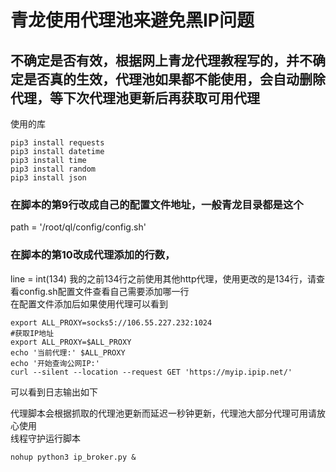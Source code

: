 # 青龙使用代理池来避免黑IP问题
## 不确定是否有效，根据网上青龙代理教程写的，并不确定是否真的生效，代理池如果都不能使用，会自动删除代理，等下次代理池更新后再获取可用代理
使用的库
```
pip3 install requests
pip3 install datetime
pip3 install time
pip3 install random
pip3 install json
```
### 在脚本的第9行改成自己的配置文件地址，一般青龙目录都是这个
path = '/root/ql/config/config.sh'
### 在脚本的第10改成代理添加的行数，
line = int(134)
我的之前134行之前使用其他http代理，使用更改的是134行，请查看config.sh配置文件查看自己需要添加哪一行
<br>
<img src="./img/htt.jpg" alt="">
<br>
在配置文件添加后如果使用代理可以看到

```
export ALL_PROXY=socks5://106.55.227.232:1024
#获取IP地址
export ALL_PROXY=$ALL_PROXY
echo '当前代理:' $ALL_PROXY
echo '开始查询公网IP:'
curl --silent --location --request GET 'https://myip.ipip.net/'
```
可以看到日志输出如下
<br>
<img src="./img/sc.jpg" alt="">


代理脚本会根据抓取的代理池更新而延迟一秒钟更新，代理池大部分代理可用请放心使用
<br>
线程守护运行脚本
```
nohup python3 ip_broker.py &
```
